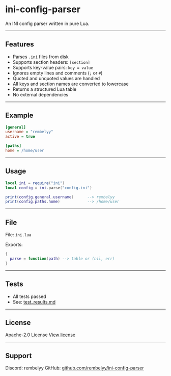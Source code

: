 # ini-config-parser
An INI config parser written in pure Lua.

---

## Features

- Parses `.ini` files from disk
- Supports section headers: `[section]`
- Supports key-value pairs: `key = value`
- Ignores empty lines and comments (`;` or `#`)
- Quoted and unquoted values are handled
- All keys and section names are converted to lowercase
- Returns a structured Lua table
- No external dependencies

---

## Example

```ini
[general]
username = "rembelyy"
active = true

[paths]
home = /home/user
````

---

## Usage

```lua
local ini = require("ini")
local config = ini.parse("config.ini")

print(config.general.username)      --> rembelyy
print(config.paths.home)            --> /home/user
```

---

## File

File: `ini.lua`

Exports:

```lua
{
  parse = function(path) --> table or (nil, err)
}
```

---

## Tests

* All tests passed
* See: [test_results.md](https://github.com/rembelyy/ini-config-parser/blob/main/test_results.md)

---

## License

Apache-2.0 License
[View license](https://github.com/rembelyy/ini-config-parser/blob/main/LICENSE)

---

## Support

Discord: rembelyy
GitHub: [github.com/rembelyy/ini-config-parser](https://github.com/rembelyy/ini-config-parser)
